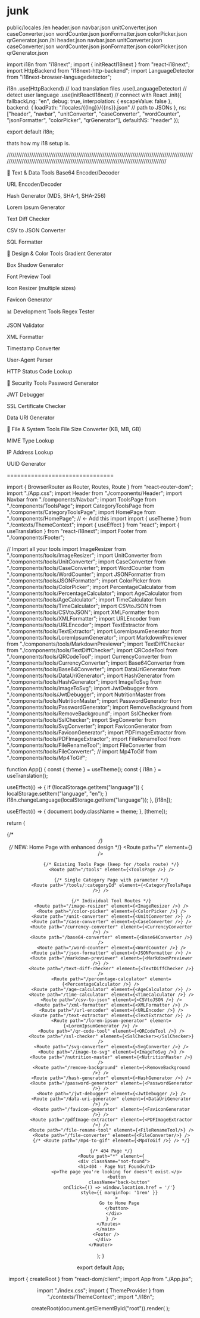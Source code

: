 # junk


public/locales
  /en
    header.json
    navbar.json
    unitConverter.json
    caseConverter.json
    wordCounter.json
    jsonFormatter.json
    colorPicker.json
    qrGenerator.json
  /hi
    header.json
    navbar.json
    unitConverter.json
    caseConverter.json
    wordCounter.json
    jsonFormatter.json
    colorPicker.json
    qrGenerator.json


import i18n from "i18next";
import { initReactI18next } from "react-i18next";
import HttpBackend from "i18next-http-backend";
import LanguageDetector from "i18next-browser-languagedetector";

i18n
    .use(HttpBackend) // load translation files
    .use(LanguageDetector) // detect user language
    .use(initReactI18next) // connect with React
    .init({
        fallbackLng: "en",
        debug: true,
        interpolation: {
            escapeValue: false
        },
        backend: {
            loadPath: "/locales/{{lng}}/{{ns}}.json" // path to JSONs
        },
        ns: ["header", "navbar", "unitConverter", "caseConverter", "wordCounter", "jsonFormatter", "colorPicker", "qrGenerator"],
        defaultNS: "header"
    });

export default i18n;

thats how my i18 setup is.





////////////////////////////////////////////////////////////////////////////////////////////////////////////////////////////////////////////////////////////////////////////////////////


🔧 Text & Data Tools
Base64 Encoder/Decoder

URL Encoder/Decoder

Hash Generator (MD5, SHA-1, SHA-256)

Lorem Ipsum Generator

Text Diff Checker

CSV to JSON Converter

SQL Formatter

🎨 Design & Color Tools
Gradient Generator

Box Shadow Generator

Font Preview Tool

Icon Resizer (multiple sizes)

Favicon Generator

📊 Development Tools
Regex Tester

JSON Validator

XML Formatter

Timestamp Converter

User-Agent Parser

HTTP Status Code Lookup

🔐 Security Tools
Password Generator

JWT Debugger

SSL Certificate Checker

Data URI Generator

📁 File & System Tools
File Size Converter (KB, MB, GB)

MIME Type Lookup

IP Address Lookup

UUID Generator

















===============================




import { BrowserRouter as Router, Routes, Route } from "react-router-dom";
import "./App.css";
import Header from "./components/Header";
import Navbar from "./components/Navbar";
import ToolsPage from "./components/ToolsPage";
import CategoryToolsPage from "./components/CategoryToolsPage";
import HomePage from "./components/HomePage"; // ← Add this import
import { useTheme } from "./contexts/ThemeContext";
import { useEffect } from "react";
import { useTranslation } from "react-i18next";
import Footer from "./components/Footer";

// Import all your tools
import ImageResizer from "./components/tools/ImageResizer";
import UnitConverter from "./components/tools/UnitConverter";
import CaseConverter from "./components/tools/CaseConverter";
import WordCounter from "./components/tools/WordCounter";
import JSONFormatter from "./components/tools/JSONFormatter";
import ColorPicker from "./components/tools/ColorPicker";
import PercentageCalculator from "./components/tools/PercentageCalculator";
import AgeCalculator from "./components/tools/AgeCalculator";
import TimeCalculator from "./components/tools/TimeCalculator";
import CSVtoJSON from "./components/tools/CSVtoJSON";
import XMLFormatter from "./components/tools/XMLFormatter";
import URLEncoder from "./components/tools/URLEncoder";
import TextExtractor from "./components/tools/TextExtractor";
import LoremIpsumGenerator from "./components/tools/LoremIpsumGenerator";
import MarkdownPreviewer from "./components/tools/MarkdownPreviewer";
import TextDiffChecker from "./components/tools/TextDiffChecker";
import QRCodeTool from "./components/tools/QRCodeTool";
import CurrencyConverter from "./components/tools/CurrencyConverter";
import Base64Converter from "./components/tools/Base64Converter";
import DataUriGenerator from "./components/tools/DataUriGenerator";
import HashGenerator from "./components/tools/HashGenerator";
import ImageToSvg from "./components/tools/ImageToSvg";
import JwtDebugger from "./components/tools/JwtDebugger";
import NutritionMaster from "./components/tools/NutritionMaster";
import PasswordGenerator from "./components/tools/PasswordGenerator";
import RemoveBackground from "./components/tools/RemoveBackground";
import SslChecker from "./components/tools/SslChecker";
import SvgConverter from "./components/tools/SvgConverter";
import FaviconGenerator from "./components/tools/FaviconGenerator";
import PDFImageExtractor from "./components/tools/PDFImageExtractor";
import FileRenameTool from "./components/tools/FileRenameTool";
import FileConverter from "./components/tools/FileConverter";
// import Mp4ToGif from "./components/tools/Mp4ToGif";

function App() {
  const { theme } = useTheme();
  const { i18n } = useTranslation();

  useEffect(() => {
    if (!localStorage.getItem("language")) {
      localStorage.setItem("language", "en");
    }
    i18n.changeLanguage(localStorage.getItem("language"));
  }, [i18n]);

  useEffect(() => {
    document.body.className = theme;
  }, [theme]);

  return (
    <Router>
      <div className="App">
        <Navbar />
        {/* <Header /> */}
        <main className="main-content">
          <Routes>
            {/* NEW: Home Page with enhanced design */}
            <Route path="/" element={<HomePage />} />
            
            {/* Existing Tools Page (keep for /tools route) */}
            <Route path="/tools" element={<ToolsPage />} />

            {/* Single Category Page with parameter */}
            <Route path="/tools/:categoryId" element={<CategoryToolsPage />} />

            {/* Individual Tool Routes */}
            <Route path="/image-resizer" element={<ImageResizer />} />
            <Route path="/color-picker" element={<ColorPicker />} />
            <Route path="/unit-converter" element={<UnitConverter />} />
            <Route path="/case-converter" element={<CaseConverter />} />
            <Route path="/currency-converter" element={<CurrencyConverter />} />
            <Route path="/base64-converter" element={<Base64Converter />} />
            <Route path="/word-counter" element={<WordCounter />} />
            <Route path="/json-formatter" element={<JSONFormatter />} />
            <Route path="/markdown-previewer" element={<MarkdownPreviewer />} />
            <Route path="/text-diff-checker" element={<TextDiffChecker />} />
            <Route path="/percentage-calculator" element={<PercentageCalculator />} />
            <Route path="/age-calculator" element={<AgeCalculator />} />
            <Route path="/time-calculator" element={<TimeCalculator />} />
            <Route path="/csv-to-json" element={<CSVtoJSON />} />
            <Route path="/xml-formatter" element={<XMLFormatter />} />
            <Route path="/url-encoder" element={<URLEncoder />} />
            <Route path="/text-extractor" element={<TextExtractor />} />
            <Route path="/lorem-ipsum-generator" element={<LoremIpsumGenerator />} />
            <Route path="/qr-code-tool" element={<QRCodeTool />} />
            <Route path="/ssl-checker" element={<SslChecker></SslChecker>} />
            <Route path="/svg-converter" element={<SvgConverter />} />
            <Route path="/image-to-svg" element={<ImageToSvg />} />
            <Route path="/nutrition-master" element={<NutritionMaster />} />
            <Route path="/remove-background" element={<RemoveBackground />} />
            <Route path="/hash-generator" element={<HashGenerator />} />
            <Route path="/password-generator" element={<PasswordGenerator />} />
            <Route path="/jwt-debugger" element={<JwtDebugger />} />
            <Route path="/data-uri-generator" element={<DataUriGenerator />} />
            <Route path="/favicon-generator" element={<FaviconGenerator />} />
            <Route path="/pdfImage-extractor" element={<PDFImageExtractor />} />
            <Route path="/file-rename-tool" element={<FileRenameTool/>} />
            <Route path="/file-converter" element={<FileConverter/>} />
            {/* <Route path="/mp4-to-gif" element={<Mp4ToGif />} /> */}

            {/* 404 Page */}
            <Route path="*" element={
              <div className="not-found">
                <h1>404 - Page Not Found</h1>
                <p>The page you're looking for doesn't exist.</p>
                <button
                  className="back-button"
                  onClick={() => window.location.href = '/'}
                  style={{ marginTop: '1rem' }}
                >
                  Go to Home Page
                </button>
              </div>
            } />
          </Routes>
        </main>
        <Footer />
      </div>
    </Router>
  );
}

export default App;

















import { createRoot } from "react-dom/client";
import App from "./App.jsx";

import "./index.css";
import { ThemeProvider } from "./contexts/ThemeContext";
import "./i18n";

createRoot(document.getElementById("root")).render(
    <ThemeProvider>
      <App />
    </ThemeProvider>
);




